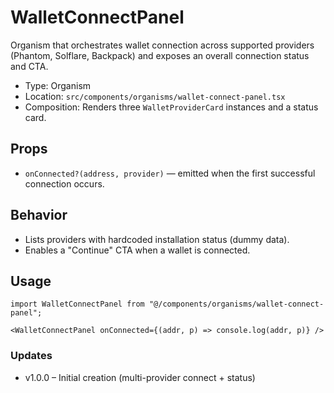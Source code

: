 # WalletConnectPanel

Organism that orchestrates wallet connection across supported providers (Phantom, Solflare, Backpack) and exposes an overall connection status and CTA.

- Type: Organism
- Location: `src/components/organisms/wallet-connect-panel.tsx`
- Composition: Renders three `WalletProviderCard` instances and a status card.

## Props
- `onConnected?(address, provider)` — emitted when the first successful connection occurs.

## Behavior
- Lists providers with hardcoded installation status (dummy data).
- Enables a "Continue" CTA when a wallet is connected.

## Usage
```tsx
import WalletConnectPanel from "@/components/organisms/wallet-connect-panel";

<WalletConnectPanel onConnected={(addr, p) => console.log(addr, p)} />
```

### Updates
- v1.0.0 – Initial creation (multi-provider connect + status)
